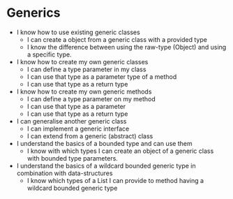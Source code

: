 # Generics
- I know how to use existing generic classes
    - I can create a object from a generic class with a provided type
    - I know the difference between using the raw-type (Object) and using a specific type.
- I know how to create my own generic classes
    - I can define a type parameter in my class
    - I can use that type as a parameter type of a method
    - I can use that type as a return type
- I know how to create my own generic methods
    - I can define a type parameter on my method
    - I can use that type as a parameter
    - I can use that type as a return type
- I can generalise another generic class
    - I can implement a generic interface
    - I can extend from a generic (abstract) class
- I understand the basics of a bounded type and can use them
    - I know with which types I can create an object of a generic class with bounded type parameters.
- I understand the basics of a wildcard bounded generic type in combination with data-structures
    - I know which types of a List I can provide to method having a wildcard bounded generic type
